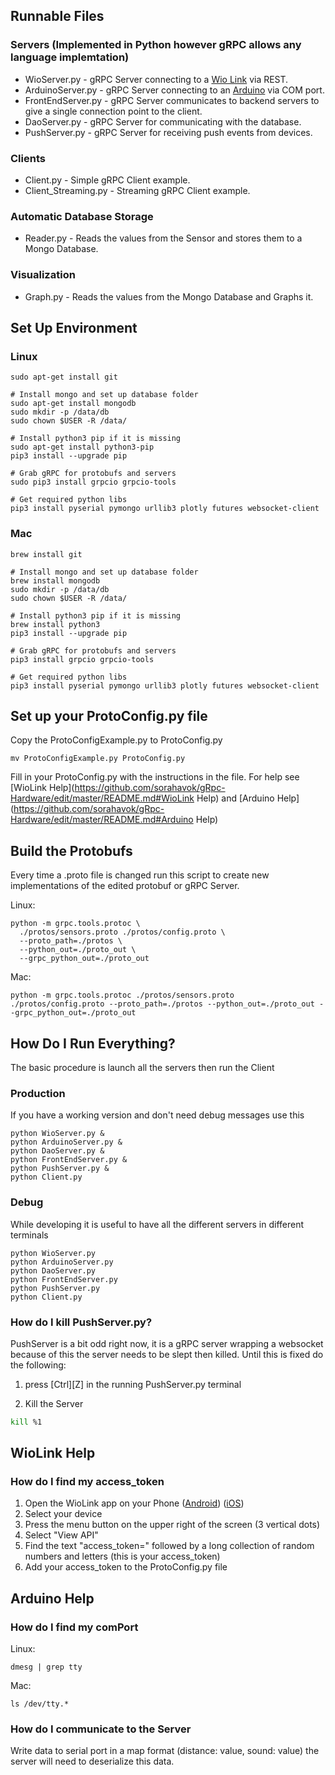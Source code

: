 ## Runnable Files

### Servers (Implemented in Python however gRPC allows any language implemtation)
* WioServer.py - gRPC Server connecting to a [Wio Link](http://wiki.seeed.cc/Wio_Link/) via REST.
* ArduinoServer.py - gRPC Server connecting to an [Arduino](https://www.arduino.cc/en/Guide/Introduction) via COM port.
* FrontEndServer.py - gRPC Server communicates to backend servers to give a single connection point to the client.
* DaoServer.py - gRPC Server for communicating with the database.
* PushServer.py - gRPC Server for receiving push events from devices.

### Clients
* Client.py - Simple gRPC Client example.
* Client_Streaming.py - Streaming gRPC Client example.

### Automatic Database Storage
* Reader.py - Reads the values from the Sensor and stores them to a Mongo Database.

### Visualization
* Graph.py - Reads the values from the Mongo Database and Graphs it.

## Set Up Environment

### Linux
    sudo apt-get install git

    # Install mongo and set up database folder
    sudo apt-get install mongodb
    sudo mkdir -p /data/db
    sudo chown $USER -R /data/

    # Install python3 pip if it is missing
    sudo apt-get install python3-pip
    pip3 install --upgrade pip

    # Grab gRPC for protobufs and servers
    sudo pip3 install grpcio grpcio-tools

    # Get required python libs
    pip3 install pyserial pymongo urllib3 plotly futures websocket-client

### Mac
    brew install git

    # Install mongo and set up database folder
    brew install mongodb
    sudo mkdir -p /data/db
    sudo chown $USER -R /data/

    # Install python3 pip if it is missing
    brew install python3
    pip3 install --upgrade pip

    # Grab gRPC for protobufs and servers
    pip3 install grpcio grpcio-tools

    # Get required python libs
    pip3 install pyserial pymongo urllib3 plotly futures websocket-client

## Set up your ProtoConfig.py file
Copy the ProtoConfigExample.py to ProtoConfig.py

    mv ProtoConfigExample.py ProtoConfig.py

Fill in your ProtoConfig.py with the instructions in the file. For help see [WioLink Help](https://github.com/sorahavok/gRpc-Hardware/edit/master/README.md#WioLink Help) and [Arduino Help](https://github.com/sorahavok/gRpc-Hardware/edit/master/README.md#Arduino Help)

## Build the Protobufs
Every time a .proto file is changed run this script to create new implementations of the edited protobuf or gRPC Server.

Linux:

    python -m grpc.tools.protoc \
      ./protos/sensors.proto ./protos/config.proto \
      --proto_path=./protos \
      --python_out=./proto_out \
      --grpc_python_out=./proto_out

Mac:

    python -m grpc.tools.protoc ./protos/sensors.proto ./protos/config.proto --proto_path=./protos --python_out=./proto_out --grpc_python_out=./proto_out


## How Do I Run Everything?
The basic procedure is launch all the servers then run the Client

### Production
If you have a working version and don't need debug messages use this

    python WioServer.py &
    python ArduinoServer.py &
    python DaoServer.py &
    python FrontEndServer.py &
    python PushServer.py &
    python Client.py

### Debug
While developing it is useful to have all the different servers in different terminals

    python WioServer.py
    python ArduinoServer.py
    python DaoServer.py
    python FrontEndServer.py
    python PushServer.py
    python Client.py

### How do I kill PushServer.py?
PushServer is a bit odd right now, it is a gRPC server wrapping a websocket because of this the server needs to be slept then killed. Until this is fixed do the following:

1) press [Ctrl][Z] in the running PushServer.py terminal

2)  Kill the Server

```bash
kill %1
```

## WioLink Help

### How do I find my access_token
1. Open the WioLink app on your Phone ([Android](https://play.google.com/store/apps/details?id=cc.seeed.iot.ap&hl=en)) ([iOS](https://itunes.apple.com/us/app/wio-link/id1054893491?mt=8))
2. Select your device
3. Press the menu button on the upper right of the screen (3 vertical dots)
4. Select "View API"
5. Find the text "access_token=" followed by a long collection of random numbers and letters (this is your access_token)
6. Add your access_token to the ProtoConfig.py file

## Arduino Help

### How do I find my comPort
Linux:

    dmesg | grep tty

Mac:

    ls /dev/tty.*

### How do I communicate to the Server
Write data to serial port in a map format (distance: value, sound: value)
the server will need to deserialize this data.
